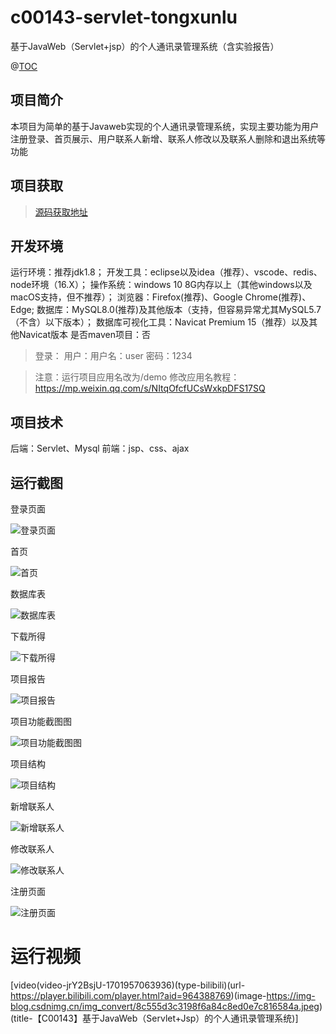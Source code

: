 # c00143-servlet-tongxunlu
基于JavaWeb（Servlet+jsp）的个人通讯录管理系统（含实验报告）

@[TOC](基于JavaWeb（Servlet+jsp）的个人通讯录管理系统（含实验报告）)

## 项目简介

本项目为简单的基于Javaweb实现的个人通讯录管理系统，实现主要功能为用户注册登录、首页展示、用户联系人新增、联系人修改以及联系人删除和退出系统等功能

## 项目获取
> [源码获取地址](http://www.manoncode.cn/details?id=143)

## 开发环境

运行环境：推荐jdk1.8；
开发工具：eclipse以及idea（推荐）、vscode、redis、node环境（16.X）；
操作系统：windows 10 8G内存以上（其他windows以及macOS支持，但不推荐）；
浏览器：Firefox(推荐)、Google Chrome(推荐)、Edge;
数据库：MySQL8.0(推荐)及其他版本（支持，但容易异常尤其MySQL5.7（不含）以下版本）；
数据库可视化工具：Navicat Premium 15（推荐）以及其他Navicat版本
是否maven项目：否

>登录：
用户：用户名：user 密码：1234


>注意：运行项目应用名改为/demo
修改应用名教程：https://mp.weixin.qq.com/s/NItqOfcfUCsWxkpDFS17SQ

## 项目技术
 
后端：Servlet、Mysql
前端：jsp、css、ajax


## 运行截图


  登录页面 

![登录页面](https://img-blog.csdnimg.cn/img_convert/2ecaeac8340382e3636bcb9c06f0b54b.png)

  首页 

![首页](https://img-blog.csdnimg.cn/img_convert/d6805994ffb253da503215d65dceed5b.png)

  数据库表 

![数据库表](https://img-blog.csdnimg.cn/img_convert/fdfdf8e806fd9cecbb56bd6d0a44b0bc.png)

  下载所得 

![下载所得](https://img-blog.csdnimg.cn/img_convert/298ea5950610f7235b0b1fa238c91317.png)

  项目报告 

![项目报告](https://img-blog.csdnimg.cn/img_convert/5daab30bc25c87aef23831ab82b8e3f3.png)

  项目功能截图图 

![项目功能截图图](https://img-blog.csdnimg.cn/img_convert/b3d0916fa90ea14a7c059e3d3c17ac22.png)

  项目结构 

![项目结构](https://img-blog.csdnimg.cn/img_convert/b0f42c5d1ecaa1b73c005c1c228f7dff.png)

  新增联系人 

![新增联系人](https://img-blog.csdnimg.cn/img_convert/c75fbc13bbc3c942547e694a76f3b6d7.png)

  修改联系人 

![修改联系人](https://img-blog.csdnimg.cn/img_convert/6fae9f9101a5a6edcbee0b2c3dc42f0d.png)

  注册页面 

![注册页面](https://img-blog.csdnimg.cn/img_convert/89b25a1bf7616cc1fea76caf6bc1c021.png)

# 运行视频

[video(video-jrY2BsjU-1701957063936)(type-bilibili)(url-https://player.bilibili.com/player.html?aid=964388769)(image-https://img-blog.csdnimg.cn/img_convert/8c555d3c3198f6a84c8ed0e7c816584a.jpeg)(title-【C00143】基于JavaWeb（Servlet+Jsp）的个人通讯录管理系统)]

